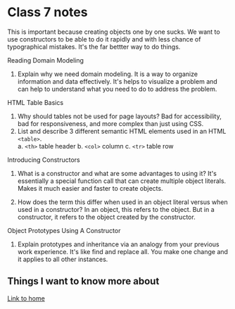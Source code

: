 # Class 7 notes

This is important because creating objects one by one sucks.  We want to use constructors to be able to do it rapidly and with less chance of typographical mistakes.  It's the far bettter way to do things.

Reading
Domain Modeling

1. Explain why we need domain modeling.  It is a way to organize information and data effectively.  It's helps to visualize a problem and can help to understand what you need to do to address the problem.

HTML Table Basics

1. Why should tables not be used for page layouts?  Bad for accessibility, bad for responsiveness, and more complex than just using CSS.
2. List and describe 3 different semantic HTML elements used in an HTML `<table>`.  
  a. `<th>` table header
  b. `<col>` column
  c. `<tr>` table row

Introducing Constructors

1. What is a constructor and what are some advantages to using it?  It's essentially a special function call that can create multiple object literals.  Makes it much easier and faster to create objects.

2. How does the term this differ when used in an object literal versus when used in a constructor?  In an object, this refers to the object.  But in a constructor, it refers to the object created by the constructor.

Object Prototypes Using A Constructor

1. Explain prototypes and inheritance via an analogy from your previous work experience.  It's like find and replace all.  You make one change and it applies to all other instances.

## Things I want to know more about

[Link to home](https://mikeshen7.github.io/reading-notes)
